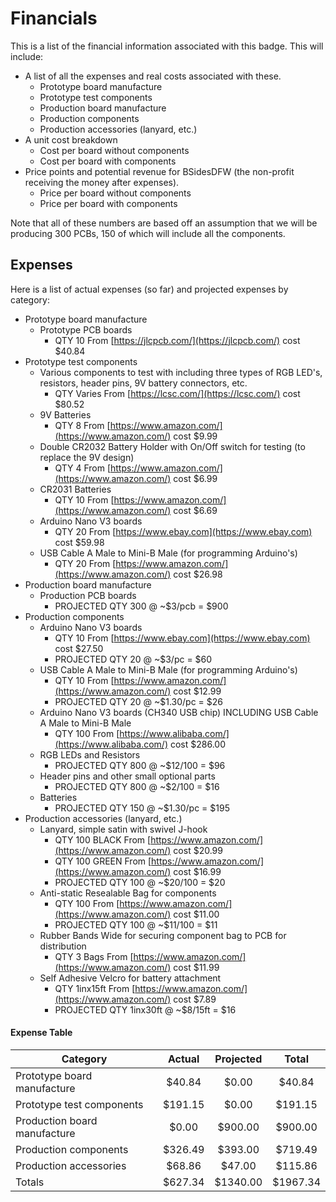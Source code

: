 # Financials

This is a list of the financial information associated with this badge.
This will include:

* A list of all the expenses and real costs associated with these.
    * Prototype board manufacture
    * Prototype test components
    * Production board manufacture
    * Production components
    * Production accessories (lanyard, etc.)
* A unit cost breakdown
    * Cost per board without components
    * Cost per board with components
* Price points and potential revenue for BSidesDFW (the non-profit receiving the money after expenses).
    * Price per board without components
    * Price per board with components

Note that all of these numbers are based off an assumption that we will be producing
300 PCBs, 150 of which will include all the components.

## Expenses

Here is a list of actual expenses (so far) and projected expenses by category:

* Prototype board manufacture
    * Prototype PCB boards
        * QTY 10 From [https://jlcpcb.com/](https://jlcpcb.com/) cost $40.84
* Prototype test components
    * Various components to test with including three types of RGB LED's, resistors, header pins, 9V battery connectors, etc.
        * QTY Varies From [https://lcsc.com/](https://lcsc.com/) cost $80.52
    * 9V Batteries
        * QTY 8 From [https://www.amazon.com/](https://www.amazon.com/) cost $9.99
    * Double CR2032 Battery Holder with On/Off switch for testing (to replace the 9V design)
        * QTY 4 From [https://www.amazon.com/](https://www.amazon.com/) cost $6.99
    * CR2031 Batteries
        * QTY 10 From [https://www.amazon.com/](https://www.amazon.com/) cost $6.69
    * Arduino Nano V3 boards
        * QTY 20 From [https://www.ebay.com](https://www.ebay.com) cost $59.98
    * USB Cable A Male to Mini-B Male (for programming Arduino's)
        * QTY 20 From [https://www.amazon.com/](https://www.amazon.com/) cost $26.98
* Production board manufacture
    * Production PCB boards
        * PROJECTED QTY 300 @ ~$3/pcb = $900
* Production components
    * Arduino Nano V3 boards
        * QTY 10 From [https://www.ebay.com](https://www.ebay.com) cost $27.50
        * PROJECTED QTY 20 @ ~$3/pc = $60
    * USB Cable A Male to Mini-B Male (for programming Arduino's)
        * QTY 10 From [https://www.amazon.com/](https://www.amazon.com/) cost $12.99
        * PROJECTED QTY 20 @ ~$1.30/pc = $26    
    * Arduino Nano V3 boards (CH340 USB chip) INCLUDING USB Cable A Male to Mini-B Male
        * QTY 100 From [https://www.alibaba.com/](https://www.alibaba.com/) cost $286.00
    * RGB LEDs and Resistors
        * PROJECTED QTY 800 @ ~$12/100 = $96
    * Header pins and other small optional parts
        * PROJECTED QTY 800 @ ~$2/100 = $16
    * Batteries
        * PROJECTED QTY 150 @ ~$1.30/pc = $195
* Production accessories (lanyard, etc.)
    * Lanyard, simple satin with swivel J-hook
        * QTY 100 BLACK From [https://www.amazon.com/](https://www.amazon.com/) cost $20.99
        * QTY 100 GREEN From [https://www.amazon.com/](https://www.amazon.com/) cost $16.99
        * PROJECTED QTY 100 @ ~$20/100 = $20
    * Anti-static Resealable Bag for components
        * QTY 100 From [https://www.amazon.com/](https://www.amazon.com/) cost $11.00
        * PROJECTED QTY 100 @ ~$11/100 = $11
    * Rubber Bands Wide for securing component bag to PCB for distribution
        * QTY 3 Bags From [https://www.amazon.com/](https://www.amazon.com/) cost $11.99
    * Self Adhesive Velcro for battery attachment
        * QTY 1inx15ft From [https://www.amazon.com/](https://www.amazon.com/) cost $7.89
        * PROJECTED QTY 1inx30ft @ ~$8/15ft = $16

#### Expense Table

| Category                     | Actual    | Projected | Total     |
| ---------------------------- |:---------:|:---------:|:---------:|
| Prototype board manufacture  | $40.84    | $0.00     | $40.84    |
| Prototype test components    | $191.15   | $0.00     | $191.15   |
| Production board manufacture | $0.00     | $900.00   | $900.00   |
| Production components        | $326.49   | $393.00   | $719.49   |
| Production accessories       | $68.86    | $47.00    | $115.86   |
| Totals                       | $627.34   | $1340.00  | $1967.34  |
